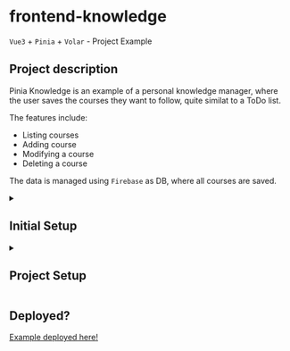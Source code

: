 # frontend-knowledge

`Vue3` + `Pinia` + `Volar` - Project Example

## Project description
Pinia Knowledge is an example of a personal knowledge manager, where the user saves the courses they want to follow, quite similat to a ToDo list.

The features include:
- Listing courses
- Adding course
- Modifying a course
- Deleting a course

The data is managed using `Firebase` as DB, where all courses are saved.

<details> 
 <summary><h2>Initial Setup</23></summary>
  Create a `.env` or `.env.local` file in the project's root folder, with the URL value of your `Firebase` DB as `VITE_API_URL`.
  
  ### Recommended IDE Setup
  
  [VSCode](https://code.visualstudio.com/) + [Volar](https://marketplace.visualstudio.com/items?itemName=Vue.volar) (and disable Vetur) + [TypeScript Vue Plugin (Volar)](https://marketplace.visualstudio.com/items?itemName=Vue.vscode-typescript-vue-plugin).
  
  ### Customize configuration
  
  See [Vite Configuration Reference](https://vitejs.dev/config/).

</details>


<details> 
 <summary><h2>Project Setup</h2></summary>

 ```sh
 npm install
 ```
 
 ### Compile and Hot-Reload for Development
 
 ```sh
 npm run dev
 ```
 
 ### Compile and Minify for Production
 
 ```sh
 npm run build
 ```
</details>


## Deployed?
[Example deployed here!](https://peppy-gnome-436003.netlify.app)
